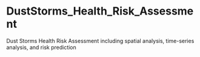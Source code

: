 # DustStorms_Health_Risk_Assessment

Dust Storms Health Risk Assessment including spatial analysis, time-series analysis, and risk prediction
